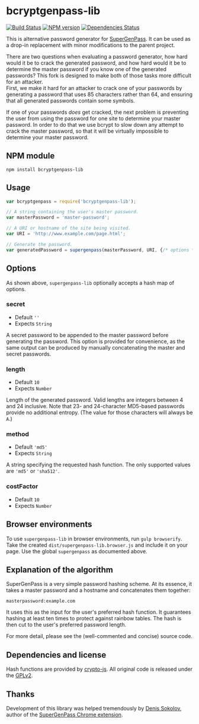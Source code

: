 # bcryptgenpass-lib

[![Build Status][build-status]][travis-ci]
[![NPM version][npm-badge]][fury-io]
[![Dependencies Status][dependencies-status]][gemnasium]

This is alternative password generator for [SuperGenPass][sgp]. It can be used as a drop-in replacement with minor modifications to the parent project.

There are two questions when evaluating a password generator, how hard would it be to crack the generated password, and how hard would it be to determine the master password if you know one of the generated passwords?
This fork is designed to make both of those tasks more difficult for an attacker.  
First, we make it hard for an attacker to crack one of your passwords by generating a password that uses 85 characters rather than 64, and ensuring that all generated passwords contain some symbols.  

If one of your passwords *does* get cracked, the next problem is preventing the user from using the password for one site to determine your master password.  In order to do that we use bcrypt to slow down any attempt to crack the master password, so that it will be virtually impossible to determine your master password.



## NPM module

```shell
npm install bcryptgenpass-lib
```


## Usage

```javascript
var bcryptgenpass = require('bcryptgenpass-lib');

// A string containing the user's master password.
var masterPassword = 'master-password';

// A URI or hostname of the site being visited.
var URI = 'http://www.example.com/page.html';

// Generate the password.
var generatedPassword = supergenpass(masterPassword, URI, {/* options */});
```


## Options

As shown above, `supergenpass-lib` optionally accepts a hash map of options.

### secret

* Default `''`
* Expects `String`

A secret password to be appended to the master password before generating the
password. This option is provided for convenience, as the same output can be
produced by manually concatenating the master and secret passwords.

### length

* Default `10`
* Expects `Number`

Length of the generated password. Valid lengths are integers between 4 and 24
inclusive. Note that 23- and 24-character MD5-based passwords provide no
additional entropy. (The value for those characters will always be `A`.)

### method

* Default `'md5'`
* Expects `String`

A string specifying the requested hash function. The only supported values are
`'md5'` or `'sha512'`.

### costFactor

* Default `10`
* Expects `Number`




## Browser environments

To use `supergenpass-lib` in browser environments, run `gulp browserify`. Take
the created `dist/supergenpass-lib.browser.js` and include it on your page. Use
the global `supergenpass` as documented above.


## Explanation of the algorithm

SuperGenPass is a very simple password hashing scheme. At its essence, it takes
a master password and a hostname and concatenates them together:

```
masterpassword:example.com
```

It uses this as the input for the user's preferred hash function. It guarantees
hashing at least ten times to protect against rainbow tables. The hash is then
cut to the user's preferred password length.

For more detail, please see the (well-commented and concise) source code.


## Dependencies and license

Hash functions are provided by [crypto-js][crypto-js]. All original code is
released under the [GPLv2][gplv2].


## Thanks

Development of this library was helped tremendously by [Denis Sokolov][denis],
author of the [SuperGenPass Chrome extension][chrome-ext].


[sgp]: http://supergenpass.com
[build-status]: https://secure.travis-ci.org/chriszarate/supergenpass-lib.svg?branch=master
[dependencies-status]: https://gemnasium.com/chriszarate/supergenpass-lib.svg
[npm-badge]: https://badge.fury.io/js/supergenpass-lib.svg
[travis-ci]: http://travis-ci.org/chriszarate/supergenpass-lib
[fury-io]: http://badge.fury.io/js/supergenpass-lib
[gemnasium]: https://gemnasium.com/chriszarate/supergenpass-lib
[crypto-js]: https://www.npmjs.org/package/crypto-js
[denis]: http://sokolov.cc
[chrome-ext]: https://chrome.google.com/extensions/detail/bmmmhbgdbpnbfefmacdlbpfgegcibkjo/
[gplv2]: http://www.gnu.org/licenses/gpl-2.0.html

